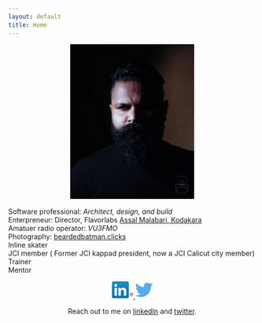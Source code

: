 ```yaml
---
layout: default
title: Home
---
```


<div style="text-align:center;">
    <img src="/images/dp_self_moody.jpg"
    style="width:50%;margin:0px auto;"/>
</div>


Software professional: *Architect, design, and build*  
Enterpreneur: Director, Flavorlabs [Assal Malabari, Kodakara](https://assalmalabari.com)  
Amatuer radio operator: *VU3FMO*  
Photography: [beardedbatman.clicks](https://www.instagram.com/beardedbatman.clicks/)  
Inline skater  
JCI member ( Former JCI kappad president, now a JCI Calicut city member)
Trainer  
Mentor  

<div style="text-align:center;">
  <a
    href="https://www.linkedin.com/in/muhammed-basil-377b5218" target="_blank" category="HOME_SOCIAL_LINK"
    label="LINKEDIN" event="CLICK" action="CLICK"
    class="socialicon">
      <img src="/images/linkedin_logo_in_nav_44x36.png" style="width:44px;">
    </a>
    <a href="https://twitter.com/muhammedbasilsk" target="_blank" category="HOME_SOCIAL_LINK" label="TWITTER"
      event="CLICK" action="CLICK"
      class="socialicon">
        <img src="/images/twitter-128.png" style="width:36px;">
    </a>
</div>

<div
  style="text-align:center;">

  Reach out to me on  <a
    href="https://www.linkedin.com/in/muhammed-basil-377b5218" target="_blank" category="HOME_SOCIAL_LINK"
    label="LINKEDIN" event="CLICK" action="CLICK">linkedIn</a> and <a href="https://twitter.com/muhammedbasilsk" target="_blank" category="HOME_SOCIAL_LINK" label="TWITTER"
      event="CLICK" action="CLICK">twitter</a>.
</div>
